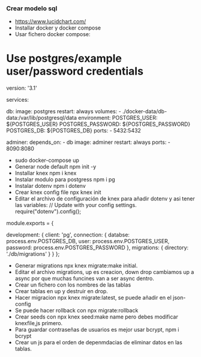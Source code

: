 ### Crear modelo sql
- https://www.lucidchart.com/
- Installar docker y docker compose
- Usar fichero docker compose:
# Use postgres/example user/password credentials
version: '3.1'

services:

  db:
    image: postgres
    restart: always
    volumes:
      - ./docker-data/db-data:/var/lib/postgresql/data
    environment:
      POSTGRES_USER: ${POSTGRES_USER}
      POSTGRES_PASSWORD: ${POSTGRES_PASSWORD}
      POSTGRES_DB: ${POSTGRES_DB}
    ports: 
      - 5432:5432

  adminer:
    depends_on: 
      - db
    image: adminer
    restart: always
    ports:
      - 8090:8080

- sudo docker-compose up
- Generar node default npm init -y
- Installar knex npm i knex
- Instalar modulo para postgress npm i pg
- Instalar dotenv npm i dotenv
- Crear knex config file npx knex init
- Editar el archivo de configuración de knex para añadir dotenv y asi tener las variables:
// Update with your config settings.
require("dotenv").config();

module.exports = {

  development: {
    client: 'pg',
    connection: {
      databse: process.env.POSTGRES_DB,
      user: process.env.POSTGRES_USER,
      password: process.env.POSTGRES_PASSWORD
    },
    migrations: {
      directory: './db/migrations'
    }
  }
};

- Generar migrations npx knex migrate:make initial.
- Editar el archivo migrations, up es creacion, down drop cambiamos up a async por que muchas funcines van a ser async dentro.
- Crear un fichero con los nombres de las tablas
- Crear tablas en up y destruir en drop.
- Hacer migracion npx knex migrate:latest, se puede añadir en el json-config
- Se puede hacer rollback con npx migrate:rollback
- Crear seeds con npx knex seed:make name pero debes modificar knexfile,js primero.
- Para guardar contraseñas de usuarios es mejor usar bcrypt, npm i bcrypt
- Crear un js para el orden de depenmdacias de eliminar datos en las tablas.